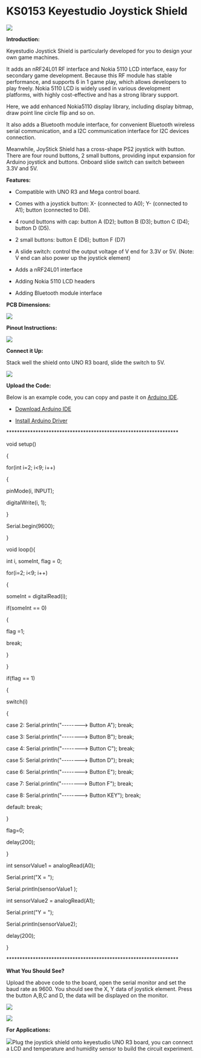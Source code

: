 # **KS0153 Keyestudio Joystick Shield**

![](KS0153\media/3f9af0834b2721d21a0cfc6c091ec8a8.jpeg)

**Introduction:**

Keyestudio Joystick Shield is particularly developed for you to design your own
game machines.

It adds an nRF24L01 RF interface and Nokia 5110 LCD interface, easy for
secondary game development. Because this RF module has stable performance, and
supports 6 in 1 game play, which allows developers to play freely. Nokia 5110
LCD is widely used in various development platforms, with highly cost-effective
and has a strong library support.

Here, we add enhanced Nokia5110 display library, including display bitmap, draw
point line circle flip and so on.

It also adds a Bluetooth module interface, for convenient Bluetooth wireless
serial communication, and a I2C communication interface for I2C devices
connection.

Meanwhile, JoyStick Shield has a cross-shape PS2 joystick with button. There are
four round buttons, 2 small buttons, providing input expansion for Arduino
joystick and buttons. Onboard slide switch can switch between 3.3V and 5V.

**Features:**

-   Compatible with UNO R3 and Mega control board.

-   Comes with a joystick button: X- (connected to A0); Y- (connected to A1);
    button (connected to D8).

-   4 round buttons with cap: button A (D2); button B (D3); button C (D4);
    button D (D5).

-   2 small buttons: button E (D6); button F (D7)

-   A slide switch: control the output voltage of V end for 3.3V or 5V. (Note: V
    end can also power up the joystick element)

-   Adds a nRF24L01 interface

-   Adding Nokia 5110 LCD headers

-   Adding Bluetooth module interface

**PCB Dimensions:**

**![](KS0153\media/f6b3d8cca9396e39328569bc5765983c.jpeg)**

**Pinout Instructions:**

**![](KS0153\media/1057be8dd683c5fc93b8183884bd152f.jpeg)**

**Connect it Up:**

Stack well the shield onto UNO R3 board, slide the switch to 5V.

**![](KS0153\media/e065a73dd2f5d795364f5ff3c2eef915.jpeg)**

**Upload the Code:**

Below is an example code, you can copy and paste it on [Arduino
IDE](http://wiki.keyestudio.com/index.php/Download_Arduino_IDE).

-   [Download Arduino
    IDE](http://wiki.keyestudio.com/index.php/How_to_Download_Arduino_IDE)

-   [Install Arduino
    Driver](http://wiki.keyestudio.com/index.php/How_to_Install_Arduino_Driver)

\*\*\*\*\*\*\*\*\*\*\*\*\*\*\*\*\*\*\*\*\*\*\*\*\*\*\*\*\*\*\*\*\*\*\*\*\*\*\*\*\*\*\*\*\*\*\*\*\*\*\*\*\*\*\*\*\*\*\*\*\*\*\*\*\*

void setup()

{

for(int i=2; i\<9; i++)

{

pinMode(i, INPUT);

digitalWrite(i, 1);

}

Serial.begin(9600);

}

void loop(){

int i, someInt, flag = 0;

for(i=2; i\<9; i++)

{

someInt = digitalRead(i);

if(someInt == 0)

{

flag =1;

break;

}

}

if(flag == 1)

{

switch(i)

{

case 2: Serial.println("--------\> Button A"); break;

case 3: Serial.println("--------\> Button B"); break;

case 4: Serial.println("--------\> Button C"); break;

case 5: Serial.println("--------\> Button D"); break;

case 6: Serial.println("--------\> Button E"); break;

case 7: Serial.println("--------\> Button F"); break;

case 8: Serial.println("--------\> Button KEY"); break;

default: break;

}

flag=0;

delay(200);

}

int sensorValue1 = analogRead(A0);

Serial.print("X = ");

Serial.println(sensorValue1 );

int sensorValue2 = analogRead(A1);

Serial.print("Y = ");

Serial.println(sensorValue2);

delay(200);

}

\*\*\*\*\*\*\*\*\*\*\*\*\*\*\*\*\*\*\*\*\*\*\*\*\*\*\*\*\*\*\*\*\*\*\*\*\*\*\*\*\*\*\*\*\*\*\*\*\*\*\*\*\*\*\*\*\*\*\*\*\*\*\*\*\*

**What You Should See?**

Upload the above code to the board, open the serial monitor and set the baud
rate as 9600. You should see the X, Y data of joystick element. Press the button
A,B,C and D, the data will be displayed on the monitor.

**![](KS0153\media/e822d300da6b1ebc4899d6cdf6be2ee5.png)**

![](KS0153\media/6cee8a48a4358d66eae314f55b7340ed.png)

**For Applications:**

![](KS0153\media/42a4b2d98d3ac23d1b8ef2ce9c98b00f.png)Plug the joystick shield onto
keyestudio UNO R3 board, you can connect a LCD and temperature and humidity
sensor to build the circuit experiment.
